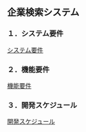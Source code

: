 ## 企業検索システム
### １．システム要件
[システム要件](https://github.com/eiki4221113/markdown/blob/main/%E4%BC%81%E6%A5%AD%E6%A4%9C%E7%B4%A2%E3%82%B7%E3%82%B9%E3%83%86%E3%83%A0/%E8%A6%81%E6%B1%82%E5%AE%9A%E7%BE%A9_%E3%82%B7%E3%82%B9%E3%83%86%E3%83%A0%E8%A6%81%E4%BB%B6.md)
### ２．機能要件
[機能要件](https://github.com/eiki4221113/markdown/blob/main/%E4%BC%81%E6%A5%AD%E6%A4%9C%E7%B4%A2%E3%82%B7%E3%82%B9%E3%83%86%E3%83%A0/%E8%A6%81%E6%B1%82%E5%AE%9A%E7%BE%A9_%E6%A9%9F%E8%83%BD%E8%A6%81%E4%BB%B6.md)
### ３．開発スケジュール
[開発スケジュール](https://github.com/eiki4221113/markdown/blob/main/%E4%BC%81%E6%A5%AD%E6%A4%9C%E7%B4%A2%E3%82%B7%E3%82%B9%E3%83%86%E3%83%A0/%E8%A6%81%E6%B1%82%E5%AE%9A%E7%BE%A9_%E9%96%8B%E7%99%BA%E3%82%B9%E3%82%B1%E3%82%B8%E3%83%A5%E3%83%BC%E3%83%AB.md)